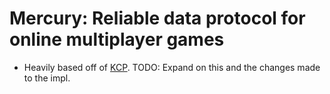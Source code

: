 # Mercury: Reliable data protocol for online multiplayer games

* Heavily based off of [KCP](https://github.com/skywind3000/kcp/blob/master/README.en.md). 
TODO: Expand on this and the changes made to the impl. 
